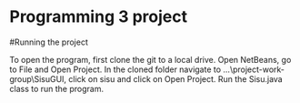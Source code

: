 # Programming 3 project

#Running the project

To open the program, first clone the git to a local drive. Open NetBeans, go to File and Open Project. In the cloned folder navigate to ...\project-work-group\SisuGUI, click on sisu and click on Open Project. Run the Sisu.java class to run the program. 


